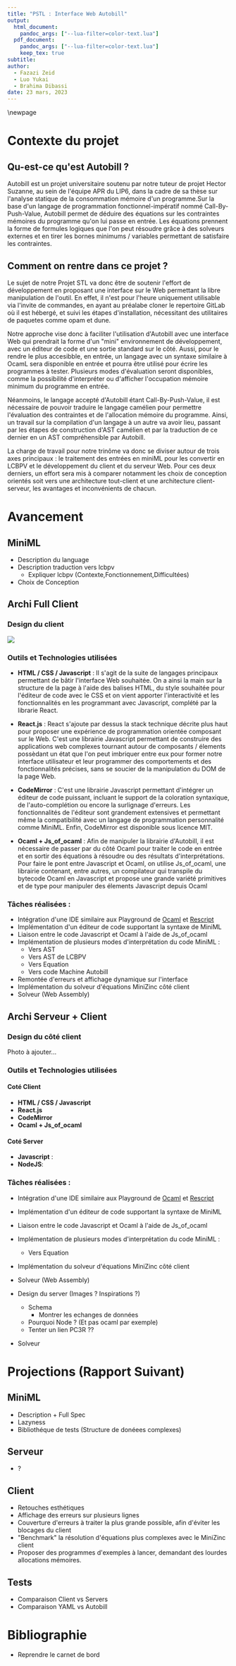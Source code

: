 ```yaml
---
title: "PSTL : Interface Web Autobill"
output: 
  html_document: 
    pandoc_args: ["--lua-filter=color-text.lua"]
  pdf_document: 
    pandoc_args: ["--lua-filter=color-text.lua"]
    keep_tex: true
subtitle: 
author:  
  - Fazazi Zeid
  - Luo Yukai 
  - Brahima Dibassi
date: 23 mars, 2023
---
```

 <!--pandoc --lua-filter ./MarkdownVersions/color-text.lua  -N --variable "geometry=margin=1.2in" --variable mainfont="Palatino" --variable sansfont="Helvetica" --variable monofont="Menlo" --variable fontsize=12pt --variable version=2.0 ./MarkdownVersions/Rapport.md  --pdf-engine=xelatex --toc -o Rapport.pdf -->
\newpage

# Contexte du projet

## Qu-est-ce qu'est Autobill ?
  Autobill est un projet universitaire soutenu par notre tuteur de projet Hector Suzanne, au sein de l'équipe APR du LIP6, dans la cadre de sa thèse sur l'analyse statique de la consommation mémoire d'un programme.Sur la base d'un langage de programmation fonctionnel-impératif nommé Call-By-Push-Value, Autobill permet de déduire des équations sur les contraintes mémoires du programme qu'on lui passe en entrée. Les équations prennent la forme de formules logiques que l'on peut résoudre grâce à des solveurs externes et en tirer les bornes minimums / variables permettant de satisfaire les contraintes.
  
## Comment on rentre dans ce projet ?
  Le sujet de notre Projet STL va donc être de soutenir l'effort de développement
  en proposant une interface sur le Web permettant la libre manipulation de l'outil. En effet, il n'est pour l'heure uniquement utilisable via l'invite de commandes, en ayant au préalabe cloner le repertoire GitLab où il est hébergé, et suivi les étapes d'installation, nécessitant des utilitaires de paquetes comme opam et dune.

  Notre approche vise donc à faciliter l'utilisation d'Autobill avec une interface Web qui prendrait la forme d'un "mini" environnement de développement, avec un 
  éditeur de code et une sortie standard sur le côté. Aussi, pour le rendre le plus accesibble, en entrée, un langage avec un syntaxe similaire à OcamL sera disponible en entrée et pourra être utilisé pour écrire les programmes à tester. Plusieurs modes d'évaluation seront disponibles, comme la possibilité d'interpréter ou d'afficher l'occupation mémoire minimum du programme en entrée.

  Néanmoins, le langage accepté d'Autobill étant Call-By-Push-Value, il est nécessaire de pouvoir traduire le langage camélien pour permettre l'évaluation des contraintes et de l'allocation mémoire du programme. Ainsi, un travail sur la compilation d'un langage à un autre va avoir lieu, passant par les étapes de construction d'AST camélien et par la traduction de ce dernier en un AST compréhensible par Autobill.

  La charge de travail pour notre trinôme va donc se diviser autour de trois axes principaux : le traitement des entrées en miniML pour les convertir en LCBPV et le développement du client et du serveur Web. Pour ces deux derniers, un effort sera mis à comparer notamment les choix de conception orientés soit vers une architecture tout-client et une architecture client-serveur, les avantages et inconvénients de chacun.
  
# Avancement
## MiniML
  - Description du language
  - Description traduction vers lcbpv
    - Expliquer lcbpv (Contexte,Fonctionnement,Difficultées)
  - Choix de Conception
  
## Archi Full Client
### Design du client
![](screen.png)
### Outils et Technologies utilisées
- **HTML / CSS / Javascript** : 
Il s'agit de la suite de langages principaux permettant de bâtir l'interface Web souhaitée. On a ainsi la main sur la structure de la page à l'aide des balises HTML, du style souhaitée pour l'éditeur de code avec le CSS et on vient apporter l'interactivité et les fonctionnalités en les programmant avec Javascript, complété par la librarie React.

- **React.js** : React s'ajoute par dessus la stack technique décrite plus haut pour proposer une expérience de programmation orientée composant sur le Web. C'est une librairie Javascript permettant de construire des applications web complexes tournant autour de composants / élements possèdant un état que l'on peut imbriquer entre eux pour former notre interface utilisateur et leur programmer des comportements et des fonctionnalités précises, sans se soucier de la manipulation du DOM de la page Web.

- **CodeMirror** : C'est une librairie Javascript permettant d'intégrer un éditeur de code puissant, incluant le support de la coloration syntaxique, de l'auto-complétion ou encore la surlignage d'erreurs. Les fonctionnalités de l'éditeur sont grandement extensives et permettant même  la compatibilité avec un langage de programmation personnalité comme MiniML. Enfin, CodeMirror est disponible sous licence MIT.

- **Ocaml + Js_of_ocaml** :  Afin de manipuler la librairie d'Autobill, il est nécessaire de passer par du côté Ocaml pour traiter le code en entrée et en sortir des équations à résoudre ou des résultats d'interprétations. Pour faire le pont entre Javascript et Ocaml, on utilise Js_of_ocaml, une librairie contenant, entre autres, un compilateur qui transpile du bytecode Ocaml en Javascript et propose une grande variété primitives et de type pour manipuler des élements Javascript depuis Ocaml

### Tâches réalisées : 
  - Intégration d'une IDE similaire aux Playground de [Ocaml](https://ocaml.org/play) et [Rescript](https://rescript-lang.org/try)
  - Implémentation d'un éditeur de code supportant la syntaxe de MiniML
  - Liaison entre le code Javascript et Ocaml à l'aide de Js_of_ocaml 
  - Implémentation de plusieurs modes d'interprétation du code MiniML : 
    - Vers AST 
    - Vers AST de LCBPV
    - Vers Equation
    - Vers code Machine Autobill
  - Remontée d'erreurs et affichage dynamique sur l'interface
  - Implémentation du solveur d'équations MiniZinc côté client
  - Solveur (Web Assembly)


## Archi Serveur + Client
### Design du côté client
Photo à ajouter...
### Outils et Technologies utilisées
  #### Coté Client
   - **HTML / CSS / Javascript** 
   - **React.js**
   - **CodeMirror** 
   - **Ocaml + Js_of_ocaml** 
  #### Coté Server
   - **Javascript** :
   - **NodeJS**:

### Tâches réalisées : 
  - Intégration d'une IDE similaire aux Playground de [Ocaml](https://ocaml.org/play) et [Rescript](https://rescript-lang.org/try)
  - Implémentation d'un éditeur de code supportant la syntaxe de MiniML
  - Liaison entre le code Javascript et Ocaml à l'aide de Js_of_ocaml 
  - Implémentation de plusieurs modes d'interprétation du code MiniML : 
    - Vers Equation
  - Implémentation du solveur d'équations MiniZinc côté client
  - Solveur (Web Assembly)

  - Design du server (Images ? Inspirations ?)
    -  Schema
        -  Montrer les echanges de données
    - Pourquoi Node ? (Et pas ocaml par exemple)
    - Tenter un lien PC3R ??
  - Solveur


# Projections (Rapport Suivant)
## MiniML
  - Description + Full Spec
  - Lazyness
  - Bibliothéque de tests (Structure de donéees complexes)

## Serveur
  - ?
  
## Client 
  - Retouches esthétiques
  - Affichage des erreurs sur plusieurs lignes
  - Couverture d'erreurs à traiter la plus grande possible, afin d'éviter les blocages du client
  - "Benchmark" la résolution d'équations plus complexes avec le MiniZinc client
  - Proposer des programmes d'exemples à lancer, demandant des lourdes allocations mémoires.
  
## Tests
  - Comparaison Client vs Servers
  - Comparaison YAML vs Autobill

# Bibliographie 
  - Reprendre le carnet de bord
